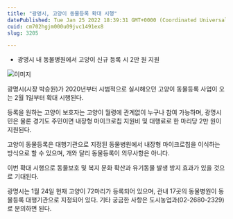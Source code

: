 ```yaml
---
title: "광명시, 고양이 동물등록 확대 시행"
datePublished: Tue Jan 25 2022 18:39:31 GMT+0000 (Coordinated Universal Time)
cuid: cm702hgjm000u09jvc1491ex8
slug: 3205

---
```



- 광명시 내 동물병원에서 고양이 신규 등록 시 2만 원 지원

![이미지](https://cdn.hashnode.com/res/hashnode/image/upload/v1739253258589/6cf71126-b5db-41ee-bbd8-06ecf407573d.jpeg)

광명시(시장 박승원)가 2020년부터 시범적으로 실시해오던 고양이 동물등록 사업이 오는 2월 1일부터 확대 시행된다.

등록을 원하는 고양이 보호자는 고양이 월령에 관계없이 누구나 참여 가능하며, 광명시민은 물론 경기도 주민이면 내장형 마이크로칩 지원비 및 대행료로 한 마리당 2만 원이 지원된다.

고양이 동물등록은 대행기관으로 지정된 동물병원에서 내장형 마이크로칩을 이식하는 방식으로 할 수 있으며, 개와 달리 동물등록이 의무사항은 아니다.

이번 확대 시행으로 동물보호 및 복지 문화 확산과 유기동물 발생 방지 효과가 있을 것으로 기대된다.

광명시는 1월 24일 현재 고양이 72마리가 등록되어 있으며, 관내 17곳의 동물병원이 동물등록 대행기관으로 지정되어 있다. 기타 궁금한 사항은 도시농업과(02-2680-2329)로 문의하면 된다.